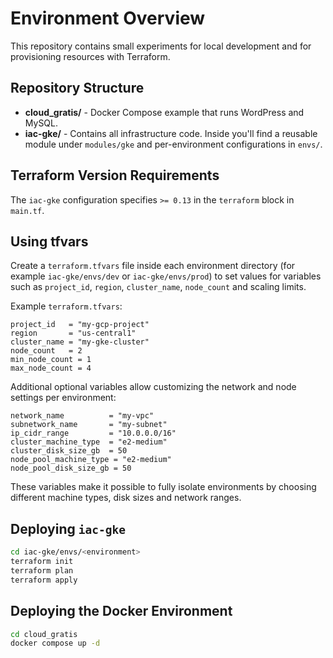 # Environment Overview

This repository contains small experiments for local development and for provisioning resources with Terraform.

## Repository Structure

- **cloud_gratis/** - Docker Compose example that runs WordPress and MySQL.
- **iac-gke/** - Contains all infrastructure code. Inside you'll find a reusable module under `modules/gke` and per-environment configurations in `envs/`.

## Terraform Version Requirements

The `iac-gke` configuration specifies `>= 0.13` in the `terraform` block in `main.tf`.

## Using tfvars

Create a `terraform.tfvars` file inside each environment directory (for example `iac-gke/envs/dev` or `iac-gke/envs/prod`) to set values for variables such as `project_id`, `region`, `cluster_name`, `node_count` and scaling limits.

Example `terraform.tfvars`:

```hcl
project_id   = "my-gcp-project"
region       = "us-central1"
cluster_name = "my-gke-cluster"
node_count   = 2
min_node_count = 1
max_node_count = 4
```

Additional optional variables allow customizing the network and node settings per environment:

```hcl
network_name          = "my-vpc"
subnetwork_name       = "my-subnet"
ip_cidr_range         = "10.0.0.0/16"
cluster_machine_type  = "e2-medium"
cluster_disk_size_gb  = 50
node_pool_machine_type = "e2-medium"
node_pool_disk_size_gb = 50
```

These variables make it possible to fully isolate environments by choosing different machine types, disk sizes and network ranges.

## Deploying `iac-gke`

```bash
cd iac-gke/envs/<environment>
terraform init
terraform plan
terraform apply
```

## Deploying the Docker Environment

```bash
cd cloud_gratis
docker compose up -d
```

